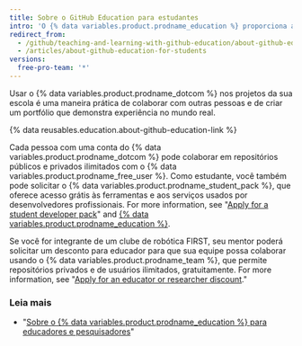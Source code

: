 ```yaml
---
title: Sobre o GitHub Education para estudantes
intro: 'O {% data variables.product.prodname_education %} proporciona aos estudantes do mundo real experiência com acesso grátis a várias ferramentas de desenvolvedor de parceiros do {% data variables.product.prodname_dotcom %}.'
redirect_from:
  - /github/teaching-and-learning-with-github-education/about-github-education-for-students
  - /articles/about-github-education-for-students
versions:
  free-pro-team: '*'
---
```


Usar o {% data variables.product.prodname_dotcom %} nos projetos da sua escola é uma maneira prática de colaborar com outras pessoas e de criar um portfólio que demonstra experiência no mundo real.

{% data reusables.education.about-github-education-link %}

Cada pessoa com uma conta do {% data variables.product.prodname_dotcom %} pode colaborar em repositórios públicos e privados ilimitados com o {% data variables.product.prodname_free_user %}. Como estudante, você também pode solicitar o {% data variables.product.prodname_student_pack %}, que oferece acesso grátis às ferramentas e aos serviços usados por desenvolvedores profissionais. For more information, see "[Apply for a student developer pack](/education/teach-and-learn-with-github-education/apply-for-a-student-developer-pack)" and [{% data variables.product.prodname_education %}](https://education.github.com/pack).

Se você for integrante de um clube de robótica FIRST, seu mentor poderá solicitar um desconto para educador para que sua equipe possa colaborar usando o {% data variables.product.prodname_team %}, que permite repositórios privados e de usuários ilimitados, gratuitamente. For more information, see "[Apply for an educator or researcher discount](/education/teach-and-learn-with-github-education/apply-for-an-educator-or-researcher-discount)."

### Leia mais

- "[Sobre o {% data variables.product.prodname_education %} para educadores e pesquisadores](/articles/about-github-education-for-educators-and-researchers)"
